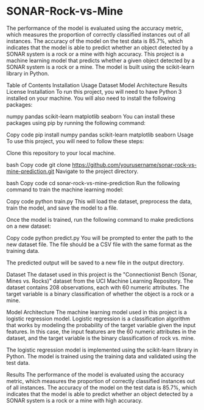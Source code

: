 # SONAR-Rock-vs-Mine
The performance of the model is evaluated using the accuracy metric, which measures the proportion of correctly classified instances out of all instances. The accuracy of the model on the test data is 85.7%, which indicates that the model is able to predict whether an object detected by a SONAR system is a rock or a mine with high accuracy.
This project is a machine learning model that predicts whether a given object detected by a SONAR system is a rock or a mine. The model is built using the scikit-learn library in Python.

Table of Contents
Installation
Usage
Dataset
Model Architecture
Results
License
Installation
To run this project, you will need to have Python 3 installed on your machine. You will also need to install the following packages:

numpy
pandas
scikit-learn
matplotlib
seaborn
You can install these packages using pip by running the following command:

Copy code
pip install numpy pandas scikit-learn matplotlib seaborn
Usage
To use this project, you will need to follow these steps:

Clone this repository to your local machine.

bash
Copy code
git clone https://github.com/yourusername/sonar-rock-vs-mine-prediction.git
Navigate to the project directory.

bash
Copy code
cd sonar-rock-vs-mine-prediction
Run the following command to train the machine learning model:

Copy code
python train.py
This will load the dataset, preprocess the data, train the model, and save the model to a file.

Once the model is trained, run the following command to make predictions on a new dataset:

Copy code
python predict.py
You will be prompted to enter the path to the new dataset file. The file should be a CSV file with the same format as the training data.

The predicted output will be saved to a new file in the output directory.

Dataset
The dataset used in this project is the "Connectionist Bench (Sonar, Mines vs. Rocks)" dataset from the UCI Machine Learning Repository. The dataset contains 208 observations, each with 60 numeric attributes. The target variable is a binary classification of whether the object is a rock or a mine.

Model Architecture
The machine learning model used in this project is a logistic regression model. Logistic regression is a classification algorithm that works by modeling the probability of the target variable given the input features. In this case, the input features are the 60 numeric attributes in the dataset, and the target variable is the binary classification of rock vs. mine.

The logistic regression model is implemented using the scikit-learn library in Python. The model is trained using the training data and validated using the test data.

Results
The performance of the model is evaluated using the accuracy metric, which measures the proportion of correctly classified instances out of all instances. The accuracy of the model on the test data is 85.7%, which indicates that the model is able to predict whether an object detected by a SONAR system is a rock or a mine with high accuracy.
